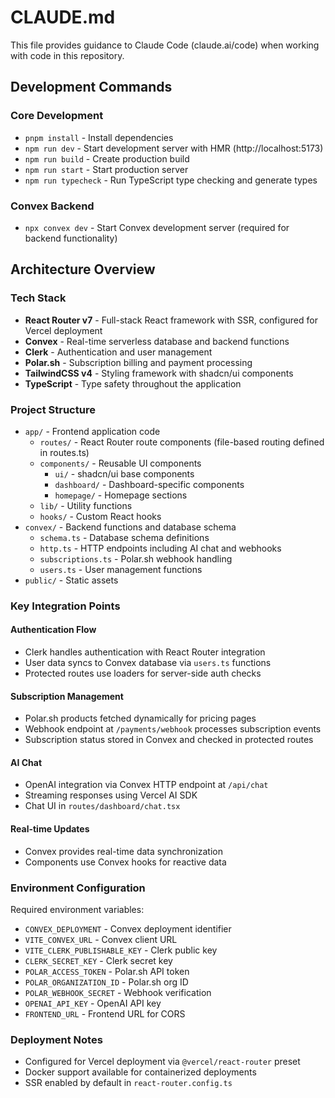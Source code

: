 # CLAUDE.md

This file provides guidance to Claude Code (claude.ai/code) when working with code in this repository.

## Development Commands

### Core Development
- `pnpm install` - Install dependencies
- `npm run dev` - Start development server with HMR (http://localhost:5173)
- `npm run build` - Create production build
- `npm run start` - Start production server
- `npm run typecheck` - Run TypeScript type checking and generate types

### Convex Backend
- `npx convex dev` - Start Convex development server (required for backend functionality)

## Architecture Overview

### Tech Stack
- **React Router v7** - Full-stack React framework with SSR, configured for Vercel deployment
- **Convex** - Real-time serverless database and backend functions
- **Clerk** - Authentication and user management
- **Polar.sh** - Subscription billing and payment processing
- **TailwindCSS v4** - Styling framework with shadcn/ui components
- **TypeScript** - Type safety throughout the application

### Project Structure
- `app/` - Frontend application code
  - `routes/` - React Router route components (file-based routing defined in routes.ts)
  - `components/` - Reusable UI components
    - `ui/` - shadcn/ui base components
    - `dashboard/` - Dashboard-specific components
    - `homepage/` - Homepage sections
  - `lib/` - Utility functions
  - `hooks/` - Custom React hooks
- `convex/` - Backend functions and database schema
  - `schema.ts` - Database schema definitions
  - `http.ts` - HTTP endpoints including AI chat and webhooks
  - `subscriptions.ts` - Polar.sh webhook handling
  - `users.ts` - User management functions
- `public/` - Static assets

### Key Integration Points

#### Authentication Flow
- Clerk handles authentication with React Router integration
- User data syncs to Convex database via `users.ts` functions
- Protected routes use loaders for server-side auth checks

#### Subscription Management
- Polar.sh products fetched dynamically for pricing pages
- Webhook endpoint at `/payments/webhook` processes subscription events
- Subscription status stored in Convex and checked in protected routes

#### AI Chat
- OpenAI integration via Convex HTTP endpoint at `/api/chat`
- Streaming responses using Vercel AI SDK
- Chat UI in `routes/dashboard/chat.tsx`

#### Real-time Updates
- Convex provides real-time data synchronization
- Components use Convex hooks for reactive data

### Environment Configuration
Required environment variables:
- `CONVEX_DEPLOYMENT` - Convex deployment identifier
- `VITE_CONVEX_URL` - Convex client URL
- `VITE_CLERK_PUBLISHABLE_KEY` - Clerk public key
- `CLERK_SECRET_KEY` - Clerk secret key
- `POLAR_ACCESS_TOKEN` - Polar.sh API token
- `POLAR_ORGANIZATION_ID` - Polar.sh org ID
- `POLAR_WEBHOOK_SECRET` - Webhook verification
- `OPENAI_API_KEY` - OpenAI API key
- `FRONTEND_URL` - Frontend URL for CORS

### Deployment Notes
- Configured for Vercel deployment via `@vercel/react-router` preset
- Docker support available for containerized deployments
- SSR enabled by default in `react-router.config.ts`